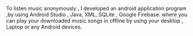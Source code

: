 To listen music anonymously , I developed an android application program ,by using Android Studio , Java, XML, SQLite , Google Firebase.
where you can play your downloaded music songs in offline by using your desktop , Laptop or any Android devices.
